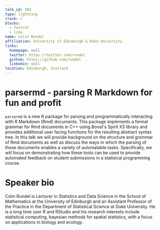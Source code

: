 ```yaml
---
talk_id: 303
type: lightning
track: C
blocks:
  - foxtrot
  - lima
name: Colin Rundel
affiliation: University of Edinburgh & Duke University
links:
  homepage: null
  twitter: https://twitter.com/rundel
  github: https://github.com/rundel
  linkedin: null
location: Edinburgh, Scotland
---
```


# parsermd - parsing R Markdown for fun and profit

`parsermd` is a new R package for parsing and programmatically interacting with R Markdown (Rmd) documents. This package implements a formal grammar for Rmd documents in C++ using Boost's Spirit X3 library and provides additional user facing functions for the resulting abstract syntax tree. In this talk we will provide background on the structure and grammar of Rmd documents as well as discuss the ways in which the parsing of these documents enables a variety of automatable tasks. Specifically, we will focus on demonstrating how these tools can be used to provide automated feedback on student submissions in a statisical programming course.

# Speaker bio

Colin Rundel is Lecturer in Statistics and Data Science in the School of Mathematics at the University of Edinburgh and an Assistant Professor of the Practice in the Department of Statistical Science at Duke University. He is a long time user R and RStudio and his research interests include statistical computing, bayesian methods for spatial statistics, with a focus on applications in biology and ecology.
